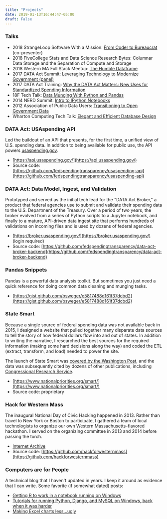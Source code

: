 ```yaml
---
title: "Projects"
date: 2019-01-13T16:44:47-05:00
draft: False
---
```


### Talks

* 2018 StrangeLoop Software With a Mission: [From Coder to Bureaucrat](https://docs.google.com/presentation/d/1HV35uz4J6zWQYJHaQ3me8gLXyiuHhJ9u9z12L-fjIwc/) (co-presenter)
* 2018 FiveCollege Stats and Data Science Research Bytes: Columnar Data Storage and the Separation of Compute and Storage
* 2018 Western MA Full Stack Meetup: [The Humble Dataframe](https://github.com/bsweger/humble-dataframe/blob/master/humble-dataframe-slides.pdf)
* 2017 DATA Act Summit: [Leveraging Technology to Modernize Government (panel)](https://www.datacoalition.org/data-act-summit-data-demo-day-2017/)
* 2017 DATA Act Training: [Why the DATA Act Matters: New Uses for Standardized Spending Information](http://www.datafoundation.org/data-act-training-june-2017/)
* 18F Tech Talk: [Data Munging With Python and Pandas](https://github.com/18F/tech-talks/blob/master/pandas-munging/pandas_data_munging.ipynb)
* 2014 NERD Summit: [Intro to IPython Notebooks](http://www.swegler.com/becky/presentations/nerdsummit/NERDSPresentation.slides.html#/)
* 2012 Association of Public Data Users: [Transitioning to Open Government Data](https://www.slideshare.net/bendystraw/cffr-vs-usaspending?qid=1fa99ee6-2c48-4e8e-900f-4c071abb0e20&v=&b=&from_search=3)
* Wharton Computing Tech Talk: [Elegant and Efficient Database Design](https://www.slideshare.net/bendystraw/elegant-and-efficient-database-design)

### DATA Act: USAspending API

Led the buildout of an API that presents, for the first time, a unified view of
U.S. spending data. In addition to being available for public use, the API powers [usaspending.gov](https://usaspending.gov).

* [https://api.usaspending.gov/](https://api.usaspending.gov/)
* Source code: [https://github.com/fedspendingtransparency/usaspending-api](https://github.com/fedspendingtransparency/usaspending-api)

### DATA Act: Data Model, Ingest, and Validation

Prototyped and served as the initial tech lead for the "DATA Act Broker," a
product that federal agencies use to submit and validate their spending data to
the U.S. Department of the Treasury. Over a period of two years, the broker
evolved from a series of Python scripts to a Jupyter notebook, and finally to a
mature, API-driven data ingest site that performs hundreds of validations on
incoming files and is used by dozens of federal agencies.

* [https://broker.usaspending.gov/](https://broker.usaspending.gov/) (login required)
* Source code: [https://github.com/fedspendingtransparency/data-act-broker-backend](https://github.com/fedspendingtransparency/data-act-broker-backend)

### Pandas Snippets

Pandas is a powerful data analysis toolkit. But sometimes you just need a quick
reference for doing common data cleaning and munging tasks.

* [https://gist.github.com/bsweger/e5817488d161f37dcbd2](https://gist.github.com/bsweger/e5817488d161f37dcbd2)

### State Smart

Because a single source of federal spending data was not available back in 2015,
I designed a website that pulled together many disparate data sources to tell
the story of how federal dollars flow into and out of states. In addition to
writing the narrative, I researched the best sources for the required
information (making some hard decisions along the way) and coded the ETL
(extract, transform, and load) needed to power the site.

The launch of State Smart was [covered by the Washington Post](https://www.washingtonpost.com/blogs/govbeat/wp/2014/10/16/what-do-you-do-when-the-feds-cut-a-valuable-program-build-your-own-of-course/?utm_term=.3232259ea605),
and the data was subsequently cited by dozens of other publications, including
[Congressional Research Service](https://crsreports.congress.gov/product/pdf/R/R44027).

* [https://www.nationalpriorities.org/smart/](https://www.nationalpriorities.org/smart/)
* Source code: proprietary

### Hack for Western Mass

The inaugural National Day of Civic Hacking happened in 2013. Rather than
travel to New York or Boston to participate, I gathered a team of local
technologists to organize our own Western Massachusetts-flavored hackathon.
I served on the organizing committee in 2013 and 2014 before passing the torch.

* [Internet Archive](https://web.archive.org/web/20130818021737/http://hackforwesternmass.org/)
* Source code: [https://github.com/hackforwesternmass](https://github.com/hackforwesternmass)

### Computers are for People

A technical blog that I haven't updated in years. I keep it around as evidence
that I can write. Some favorite (if somewhat dated) posts:

* [Getting R to work in a notebook running on Windows](http://www.swegler.com/becky/blog/2014/08/03/ipython-ipython-notebook-anaconda-and-r-rpy2/)
* [Tutorials for running Python, Django, and MySQL on Windows, back when it was harder](http://www.swegler.com/becky/blog/2011/09/14/python-django-and-mysql-on-windows-7/)
* [Making Excel charts less...ugly](http://www.swegler.com/becky/blog/2012/01/29/no-excuses-for-ugly-excel-charts/)
